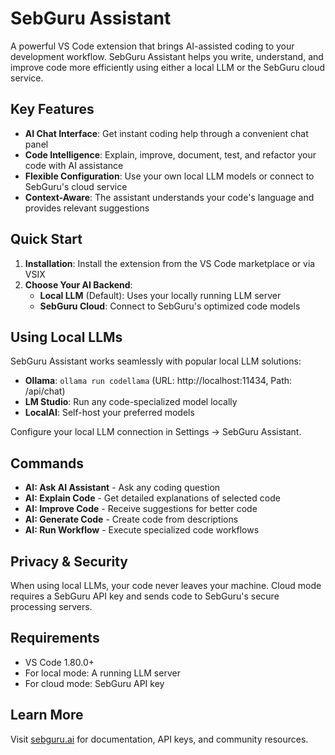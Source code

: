 # SebGuru Assistant

A powerful VS Code extension that brings AI-assisted coding to your development workflow. SebGuru Assistant helps you write, understand, and improve code more efficiently using either a local LLM or the SebGuru cloud service.

## Key Features

- **AI Chat Interface**: Get instant coding help through a convenient chat panel
- **Code Intelligence**: Explain, improve, document, test, and refactor your code with AI assistance
- **Flexible Configuration**: Use your own local LLM models or connect to SebGuru's cloud service
- **Context-Aware**: The assistant understands your code's language and provides relevant suggestions

## Quick Start

1. **Installation**: Install the extension from the VS Code marketplace or via VSIX
2. **Choose Your AI Backend**:
   - **Local LLM** (Default): Uses your locally running LLM server
   - **SebGuru Cloud**: Connect to SebGuru's optimized code models

## Using Local LLMs

SebGuru Assistant works seamlessly with popular local LLM solutions:

- **Ollama**: `ollama run codellama` (URL: http://localhost:11434, Path: /api/chat)
- **LM Studio**: Run any code-specialized model locally
- **LocalAI**: Self-host your preferred models

Configure your local LLM connection in Settings → SebGuru Assistant.

## Commands

- **AI: Ask AI Assistant** - Ask any coding question
- **AI: Explain Code** - Get detailed explanations of selected code
- **AI: Improve Code** - Receive suggestions for better code
- **AI: Generate Code** - Create code from descriptions
- **AI: Run Workflow** - Execute specialized code workflows

## Privacy & Security

When using local LLMs, your code never leaves your machine. Cloud mode requires a SebGuru API key and sends code to SebGuru's secure processing servers.

## Requirements

- VS Code 1.80.0+
- For local mode: A running LLM server
- For cloud mode: SebGuru API key

## Learn More

Visit [sebguru.ai](https://sebguru.ai) for documentation, API keys, and community resources.
